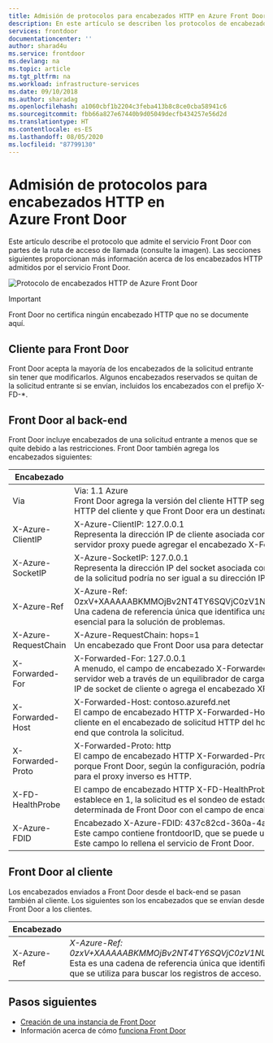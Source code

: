 ```yaml
---
title: Admisión de protocolos para encabezados HTTP en Azure Front Door | Microsoft Docs
description: En este artículo se describen los protocolos de encabezado HTTP que admite Front Door.
services: frontdoor
documentationcenter: ''
author: sharad4u
ms.service: frontdoor
ms.devlang: na
ms.topic: article
ms.tgt_pltfrm: na
ms.workload: infrastructure-services
ms.date: 09/10/2018
ms.author: sharadag
ms.openlocfilehash: a1060cbf1b2204c3feba413b8c8ce0cba58941c6
ms.sourcegitcommit: fbb66a827e67440b9d05049decfb434257e56d2d
ms.translationtype: HT
ms.contentlocale: es-ES
ms.lasthandoff: 08/05/2020
ms.locfileid: "87799130"
---
```

# <a name="protocol-support-for-http-headers-in-azure-front-door"></a>Admisión de protocolos para encabezados HTTP en Azure Front Door
Este artículo describe el protocolo que admite el servicio Front Door con partes de la ruta de acceso de llamada (consulte la imagen). Las secciones siguientes proporcionan más información acerca de los encabezados HTTP admitidos por el servicio Front Door.

![Protocolo de encabezados HTTP de Azure Front Door][1]

>[!IMPORTANT]
>Front Door no certifica ningún encabezado HTTP que no se documente aquí.

## <a name="client-to-front-door"></a>Cliente para Front Door
Front Door acepta la mayoría de los encabezados de la solicitud entrante sin tener que modificarlos. Algunos encabezados reservados se quitan de la solicitud entrante si se envían, incluidos los encabezados con el prefijo X-FD-*.

## <a name="front-door-to-backend"></a>Front Door al back-end

Front Door incluye encabezados de una solicitud entrante a menos que se quite debido a las restricciones. Front Door también agrega los encabezados siguientes:

| Encabezado  | Ejemplo y descripción |
| ------------- | ------------- |
| Via |  Via: 1.1 Azure </br> Front Door agrega la versión del cliente HTTP seguida de *Azure* como valor del encabezado Via. Este encabezado indica la versión HTTP del cliente y que Front Door era un destinatario intermedio de la solicitud entre el cliente y el servidor back-end.  |
| X-Azure-ClientIP | X-Azure-ClientIP: 127.0.0.1 </br> Representa la dirección IP de cliente asociada con la solicitud que se está procesando. Por ejemplo, una solicitud procedente de un servidor proxy puede agregar el encabezado X-Forwarded-For para indicar la dirección IP del autor de la llamada original. |
| X-Azure-SocketIP |  X-Azure-SocketIP: 127.0.0.1 </br> Representa la dirección IP del socket asociada con la conexión TCP de la que se originó la solicitud actual. Una dirección IP del cliente de la solicitud podría no ser igual a su dirección IP de socket porque se puede sobrescribir arbitrariamente por un usuario.|
| X-Azure-Ref |  X-Azure-Ref: 0zxV+XAAAAABKMMOjBv2NT4TY6SQVjC0zV1NURURHRTA2MTkANDM3YzgyY2QtMzYwYS00YTU0LTk0YzMtNWZmNzA3NjQ3Nzgz </br> Una cadena de referencia única que identifica una solicitud atendida por Front Door. Se usa para buscar los registros de acceso y es esencial para la solución de problemas.|
| X-Azure-RequestChain |  X-Azure-RequestChain: hops=1 </br> Un encabezado que Front Door usa para detectar bucles de solicitudes y los usuarios no deben generar ninguna dependencia de él. |
| X-Forwarded-For | X-Forwarded-For: 127.0.0.1 </br> A menudo, el campo de encabezado X-Forwarded-For (XFF) identifica la dirección IP de origen de un cliente que se conecta a un servidor web a través de un equilibrador de carga o proxy HTTP. Si hay un encabezado XFF existente, Front Door le anexa la dirección IP de socket de cliente o agrega el encabezado XFF con la dirección IP de socket de cliente. |
| X-Forwarded-Host | X-Forwarded-Host: contoso.azurefd.net </br> El campo de encabezado HTTP X-Forwarded-Host es un método común utilizado para identificar el host original solicitado por el cliente en el encabezado de solicitud HTTP del host. Esto es porque el nombre de host de Front Door puede diferir del servidor back-end que controla la solicitud. |
| X-Forwarded-Proto | X-Forwarded-Proto: http </br> El campo de encabezado HTTP X-Forwarded-Proto a menudo se usa para identificar el protocolo de origen de una solicitud HTTP porque Front Door, según la configuración, podría comunicarse con el back-end a través de HTTPS. Esto es cierto incluso si la solicitud para el proxy inverso es HTTP. |
| X-FD-HealthProbe | El campo de encabezado HTTP X-FD-HealthProbe se usa para identificar el sondeo de estado de Front Door. Si este encabezado se establece en 1, la solicitud es el sondeo de estado. Puede usarse cuando desee establecer un acceso estricto desde una instancia determinada de Front Door con el campo de encabezado X-Forwarded-Host. |
|X-Azure-FDID | Encabezado X-Azure-FDID: 437c82cd-360a-4a54-94c3-5ff707647783 </br> Este campo contiene frontdoorID, que se puede usar para identificar la instancia de Front Door de la que procede la solicitud entrante. Este campo lo rellena el servicio de Front Door. | 

## <a name="front-door-to-client"></a>Front Door al cliente

Los encabezados enviados a Front Door desde el back-end se pasan también al cliente. Los siguientes son los encabezados que se envían desde Front Door a los clientes.

| Encabezado  | Ejemplo |
| ------------- | ------------- |
| X-Azure-Ref |  *X-Azure-Ref: 0zxV+XAAAAABKMMOjBv2NT4TY6SQVjC0zV1NURURHRTA2MTkANDM3YzgyY2QtMzYwYS00YTU0LTk0YzMtNWZmNzA3NjQ3Nzgz* </br> Esta es una cadena de referencia única que identifica una solicitud atendida por Front Door. Es esencial para solucionar problemas, ya que se utiliza para buscar los registros de acceso.|

## <a name="next-steps"></a>Pasos siguientes

- [Creación de una instancia de Front Door](quickstart-create-front-door.md)
- Información acerca de cómo [funciona Front Door](front-door-routing-architecture.md)

<!--Image references-->
[1]: ./media/front-door-http-headers-protocol/front-door-protocol-summary.png
